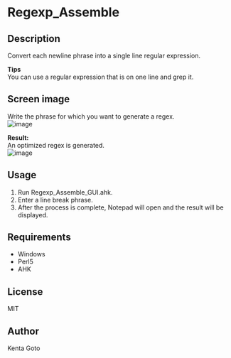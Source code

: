 # Regexp_Assemble 

## Description  
Convert each newline phrase into a single line regular expression.  

**Tips**  
You can use a regular expression that is on one line and grep it.

## Screen image
Write the phrase for which you want to generate a regex.  
![image](https://user-images.githubusercontent.com/10069642/83731205-15832980-a685-11ea-98f5-857caf14b11d.png)  

**Result:**  
An optimized regex is generated.  
![image](https://user-images.githubusercontent.com/10069642/83731383-6430c380-a685-11ea-8eff-e14046f115f2.png)  

## Usage
1. Run Regexp_Assemble_GUI.ahk.
2. Enter a line break phrase.
3. After the process is complete, Notepad will open and the result will be displayed.

## Requirements
- Windows
- Perl5
- AHK

## License
MIT

## Author  
Kenta Goto
